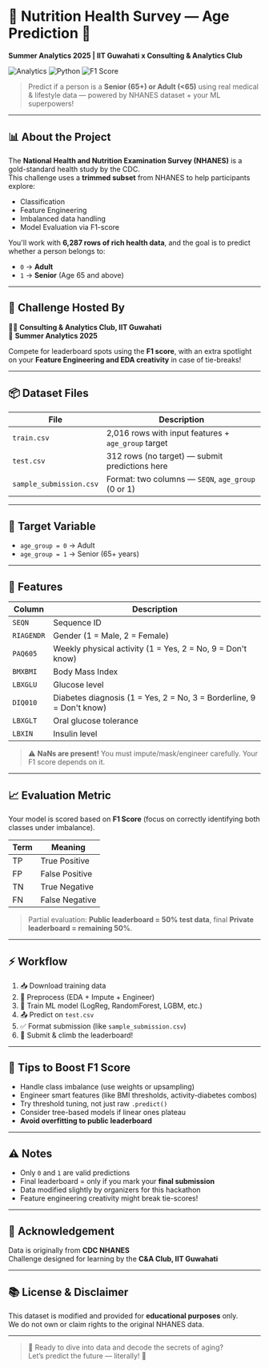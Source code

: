 # 🧠 Nutrition Health Survey — Age Prediction 🔬  
**Summer Analytics 2025 | IIT Guwahati x Consulting & Analytics Club**

![Analytics](https://img.shields.io/badge/Challenge-SummerAnalytics2025-purple)
![Python](https://img.shields.io/badge/Python-3.11-blue)
![F1 Score](https://img.shields.io/badge/Evaluation-F1--Score-green)

> Predict if a person is a **Senior (65+) or Adult (<65)** using real medical & lifestyle data — powered by NHANES dataset + your ML superpowers!

---

## 📊 About the Project

The **National Health and Nutrition Examination Survey (NHANES)** is a gold-standard health study by the CDC.  
This challenge uses a **trimmed subset** from NHANES to help participants explore:

- Classification
- Feature Engineering
- Imbalanced data handling
- Model Evaluation via F1-score

You'll work with **6,287 rows of rich health data**, and the goal is to predict whether a person belongs to:

- `0` → **Adult**  
- `1` → **Senior** (Age 65 and above)

---

## 🚀 Challenge Hosted By
👨‍💻 **Consulting & Analytics Club, IIT Guwahati**  
📅 **Summer Analytics 2025**

Compete for leaderboard spots using the **F1 score**, with an extra spotlight on your **Feature Engineering and EDA creativity** in case of tie-breaks!

---

## 📦 Dataset Files

| File | Description |
|------|-------------|
| `train.csv` | 2,016 rows with input features + `age_group` target |
| `test.csv` | 312 rows (no target) — submit predictions here |
| `sample_submission.csv` | Format: two columns — `SEQN`, `age_group` (0 or 1) |

---

## 🎯 Target Variable

- `age_group = 0` → Adult  
- `age_group = 1` → Senior (65+ years)

---

## 🧬 Features

| Column | Description |
|--------|-------------|
| `SEQN` | Sequence ID |
| `RIAGENDR` | Gender (1 = Male, 2 = Female) |
| `PAQ605` | Weekly physical activity (1 = Yes, 2 = No, 9 = Don't know) |
| `BMXBMI` | Body Mass Index |
| `LBXGLU` | Glucose level |
| `DIQ010` | Diabetes diagnosis (1 = Yes, 2 = No, 3 = Borderline, 9 = Don't know) |
| `LBXGLT` | Oral glucose tolerance |
| `LBXIN` | Insulin level |

> ⚠️ **NaNs are present!** You must impute/mask/engineer carefully. Your F1 score depends on it.

---

## 📈 Evaluation Metric

Your model is scored based on **F1 Score** (focus on correctly identifying both classes under imbalance).

| Term | Meaning |
|------|---------|
| TP | True Positive |
| FP | False Positive |
| TN | True Negative |
| FN | False Negative |

> Partial evaluation: **Public leaderboard = 50% test data**, final **Private leaderboard = remaining 50%**.

---

## ⚡ Workflow

1. 📥 Download training data
2. 🔧 Preprocess (EDA + Impute + Engineer)
3. 🤖 Train ML model (LogReg, RandomForest, LGBM, etc.)
4. 📤 Predict on `test.csv`
5. ✅ Format submission (like `sample_submission.csv`)
6. 🔼 Submit & climb the leaderboard!

---

## 🧪 Tips to Boost F1 Score

- Handle class imbalance (use weights or upsampling)
- Engineer smart features (like BMI thresholds, activity-diabetes combos)
- Try threshold tuning, not just raw `.predict()`
- Consider tree-based models if linear ones plateau
- **Avoid overfitting to public leaderboard**

---

## ⚠️ Notes

- Only `0` and `1` are valid predictions
- Final leaderboard = only if you mark your **final submission**
- Data modified slightly by organizers for this hackathon
- Feature engineering creativity might break tie-scores!

---

## 🙌 Acknowledgement

Data is originally from **CDC NHANES**  
Challenge designed for learning by the **C&A Club, IIT Guwahati**

---

## 📚 License & Disclaimer

This dataset is modified and provided for **educational purposes** only.  
We do not own or claim rights to the original NHANES data.

---

> 🏁 Ready to dive into data and decode the secrets of aging?  
Let’s predict the future — literally! 🚀
